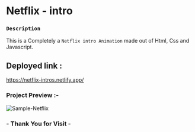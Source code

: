 # Netflix - intro 

### `Description`
This is a Completely a `Netflix intro Animation` made out of Html, Css and Javascript.

## Deployed link :
https://netflix-intros.netlify.app/

### Project Preview :-
![Sample-Netflix](https://github.com/programmer141-dev/netflix-intro/assets/107872928/7ed79195-034c-40e2-9eb7-b0a607b07a42)

### - Thank You for Visit -
